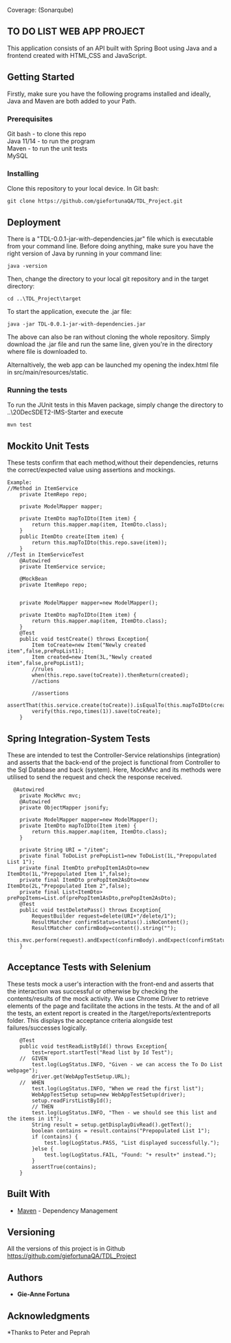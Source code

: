 Coverage:  (Sonarqube)
## TO DO LIST WEB APP PROJECT 

This application consists of an API built with Spring Boot using Java and a frontend created with HTML,CSS and JavaScript.

## Getting Started

Firstly, make sure you have the following programs installed and ideally, Java and Maven are both added to your Path.

### Prerequisites

Git bash - to clone this repo <br />
Java 11/14 - to run the program <br />
Maven  - to run the unit tests <br />
MySQL

### Installing

Clone this repository to your local device. In Git bash:

```
git clone https://github.com/giefortunaQA/TDL_Project.git
```

## Deployment

There is a "TDL-0.0.1-jar-with-dependencies.jar" file which is executable from your command line. 
Before doing anything, make sure you have the right version of Java by running in your command line:
```
java -version
```

Then, change the directory to your local git repository and in the target directory:
```
cd ..\TDL_Project\target
```

To start the application, execute the .jar file:
```
java -jar TDL-0.0.1-jar-with-dependencies.jar
```

The above can also be ran without cloning the whole repository. Simply download the .jar file and run the same line, given you're in the directory where file is downloaded to.

Alternaltively, the web app can be launched my opening the index.html file in src/main/resources/static.

### Running the tests

To run the JUnit tests in this Maven package, simply change the directory to ..\20DecSDET2-IMS-Starter and execute
```
mvn test
```

## Mockito Unit Tests 

These tests confirm that each method,without their dependencies, returns the correct/expected value using assertions and mockings. 

```
Example:
//Method in ItemService
	private ItemRepo repo;

	private ModelMapper mapper;

	private ItemDto mapToIDto(Item item) {
		return this.mapper.map(item, ItemDto.class);
	}
	public ItemDto create(Item item) {
		return this.mapToIDto(this.repo.save(item));
	}
//Test in ItemServiceTest
	@Autowired
	private ItemService service;
	
	@MockBean
	private ItemRepo repo;
	
	
	private ModelMapper mapper=new ModelMapper();
	
	private ItemDto mapToIDto(Item item) {
		return this.mapper.map(item, ItemDto.class);
	}
	@Test
	public void testCreate() throws Exception{
		Item toCreate=new Item("Newly created item",false,prePopList1);
		Item created=new Item(3L,"Newly created item",false,prePopList1);
		//rules
		when(this.repo.save(toCreate)).thenReturn(created);
		//actions
		
		//assertions
		assertThat(this.service.create(toCreate)).isEqualTo(this.mapToIDto(created));
		verify(this.repo,times(1)).save(toCreate);
	}
```
## Spring Integration-System Tests
These are intended to test the  Controller-Service relationships (integration) and asserts that the back-end of the project is functional from Controller to the Sql Database and back (system).
Here, MockMvc and its methods were utilised to send the request and check the response received.

```Example:
  @Autowired
	private MockMvc mvc;
	@Autowired
	private ObjectMapper jsonify;
	
	private ModelMapper mapper=new ModelMapper();
	private ItemDto mapToIDto(Item item) {
		return this.mapper.map(item, ItemDto.class);
	}
	
	private String URI = "/item";
	private final ToDoList prePopList1=new ToDoList(1L,"Prepopulated List 1");
	private final ItemDto prePopItem1AsDto=new ItemDto(1L,"Prepopulated Item 1",false);
	private final ItemDto prePopItem2AsDto=new ItemDto(2L,"Prepopulated Item 2",false);
	private final List<ItemDto> prePopItems=List.of(prePopItem1AsDto,prePopItem2AsDto);
	@Test
	public void testDeletePass() throws Exception{
		RequestBuilder request=delete(URI+"/delete/1");
		ResultMatcher confirmStatus=status().isNoContent();
		ResultMatcher confirmBody=content().string("");
		this.mvc.perform(request).andExpect(confirmBody).andExpect(confirmStatus);
	}
```

## Acceptance Tests with Selenium
These tests mock a user's interaction with the front-end and asserts that the interaction was successful or otherwise by checking the contents/results of the mock activity.
We use Chrome Driver to retrieve elements of the page and facilitate the actions in the tests. 
At the and of all the tests, an extent report is created in the /target/reports/extentreports folder. This displays the acceptance criteria alongside test failures/successes logically.

```Example
	@Test
	public void testReadListById() throws Exception{
		test=report.startTest("Read list by Id Test");
    //	GIVEN
		test.log(LogStatus.INFO, "Given - we can access the To Do List webpage");
		driver.get(WebAppTestSetup.URL);
    //	WHEN
		test.log(LogStatus.INFO, "When we read the first list");
		WebAppTestSetup setup=new WebAppTestSetup(driver);
		setup.readFirstListById();
		// THEN
		test.log(LogStatus.INFO, "Then - we should see this list and the items in it");
		String result = setup.getDisplayDivRead().getText();
		boolean contains = result.contains("Prepopulated List 1");
		if (contains) {
			test.log(LogStatus.PASS, "List displayed successfully.");
		}else {
			test.log(LogStatus.FAIL, "Found: "+ result+" instead.");
		}
		assertTrue(contains);
	}
```
## Built With

* [Maven](https://maven.apache.org/) - Dependency Management

## Versioning

All the versions of this project is in Github https://github.com/giefortunaQA/TDL_Project

## Authors

* **Gie-Anne Fortuna** 



## Acknowledgments

*Thanks to Peter and Peprah
